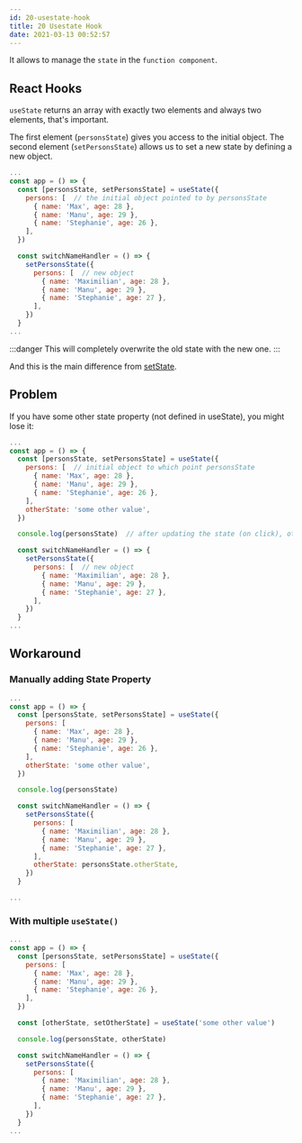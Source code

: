 ```yaml
---
id: 20-usestate-hook
title: 20 Usestate Hook
date: 2021-03-13 00:52:57
---
```


It allows to manage the `state` in the `function component`.

## React Hooks

`useState` returns an array with exactly two elements and always two elements, that's important.

The first element (`personsState`) gives you access to the initial object. The second element (`setPersonsState`) allows us to set a new state by defining a new object.

```jsx {4-8,13-17}
...
const app = () => {
  const [personsState, setPersonsState] = useState({
    persons: [  // the initial object pointed to by personsState
      { name: 'Max', age: 28 },
      { name: 'Manu', age: 29 },
      { name: 'Stephanie', age: 26 },
    ],
  })

  const switchNameHandler = () => {
    setPersonsState({
      persons: [  // new object
        { name: 'Maximilian', age: 28 },
        { name: 'Manu', age: 29 },
        { name: 'Stephanie', age: 27 },
      ],
    })
  }
...
```

:::danger
This will completely overwrite the old state with the new one.
:::

And this is the main difference from [setState](18-manipulating-state#setState).

## Problem

If you have some other state property (not defined in useState), you might lose it:

```jsx {9}
...
const app = () => {
  const [personsState, setPersonsState] = useState({
    persons: [  // initial object to which point personsState
      { name: 'Max', age: 28 },
      { name: 'Manu', age: 29 },
      { name: 'Stephanie', age: 26 },
    ],
    otherState: 'some other value',
  })

  console.log(personsState)  // after updating the state (on click), otherState will be absent

  const switchNameHandler = () => {
    setPersonsState({
      persons: [  // new object
        { name: 'Maximilian', age: 28 },
        { name: 'Manu', age: 29 },
        { name: 'Stephanie', age: 27 },
      ],
    })
  }
...
```

## Workaround

### Manually adding State Property

```jsx {9,21}
...
const app = () => {
  const [personsState, setPersonsState] = useState({
    persons: [
      { name: 'Max', age: 28 },
      { name: 'Manu', age: 29 },
      { name: 'Stephanie', age: 26 },
    ],
    otherState: 'some other value',
  })

  console.log(personsState)

  const switchNameHandler = () => {
    setPersonsState({
      persons: [
        { name: 'Maximilian', age: 28 },
        { name: 'Manu', age: 29 },
        { name: 'Stephanie', age: 27 },
      ],
      otherState: personsState.otherState,
    })
  }

...
```

### With multiple `useState()`

```jsx {3,11}
...
const app = () => {
  const [personsState, setPersonsState] = useState({
    persons: [
      { name: 'Max', age: 28 },
      { name: 'Manu', age: 29 },
      { name: 'Stephanie', age: 26 },
    ],
  })

  const [otherState, setOtherState] = useState('some other value')

  console.log(personsState, otherState)

  const switchNameHandler = () => {
    setPersonsState({
      persons: [
        { name: 'Maximilian', age: 28 },
        { name: 'Manu', age: 29 },
        { name: 'Stephanie', age: 27 },
      ],
    })
  }
...
```
